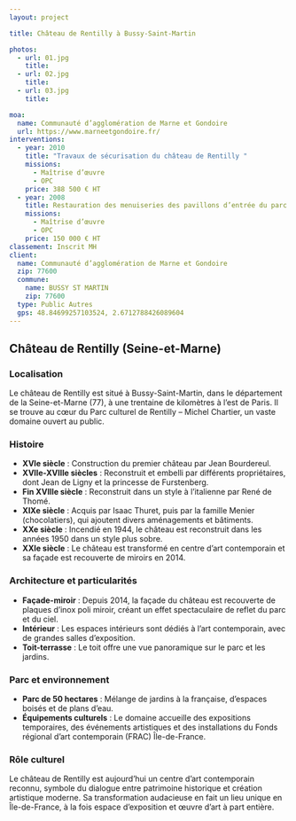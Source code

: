 ```yaml
---
layout: project

title: Château de Rentilly à Bussy-Saint-Martin

photos:
  - url: 01.jpg
    title:
  - url: 02.jpg
    title:
  - url: 03.jpg
    title:

moa:
  name: Communauté d’agglomération de Marne et Gondoire
  url: https://www.marneetgondoire.fr/
interventions:
  - year: 2010
    title: "Travaux de sécurisation du château de Rentilly "
    missions:
      - Maîtrise d’œuvre
      - OPC
    price: 388 500 € HT
  - year: 2008
    title: Restauration des menuiseries des pavillons d’entrée du parc
    missions:
      - Maîtrise d’œuvre
      - OPC
    price: 150 000 € HT
classement: Inscrit MH
client:
  name: Communauté d’agglomération de Marne et Gondoire
  zip: 77600
  commune:
    name: BUSSY ST MARTIN
    zip: 77600
  type: Public Autres
  gps: 48.84699257103524, 2.6712788426089604
---
```


## Château de Rentilly (Seine-et-Marne)

### Localisation

Le château de Rentilly est situé à Bussy-Saint-Martin, dans le département de la
Seine-et-Marne (77), à une trentaine de kilomètres à l’est de Paris. Il se
trouve au cœur du Parc culturel de Rentilly – Michel Chartier, un vaste domaine
ouvert au public.

### Histoire

- **XVIe siècle** : Construction du premier château par Jean Bourdereul.
- **XVIIe-XVIIIe siècles** : Reconstruit et embelli par différents
  propriétaires, dont Jean de Ligny et la princesse de Furstenberg.
- **Fin XVIIIe siècle** : Reconstruit dans un style à l’italienne par René de
  Thomé.
- **XIXe siècle** : Acquis par Isaac Thuret, puis par la famille Menier
  (chocolatiers), qui ajoutent divers aménagements et bâtiments.
- **XXe siècle** : Incendié en 1944, le château est reconstruit dans les années
  1950 dans un style plus sobre.
- **XXIe siècle** : Le château est transformé en centre d’art contemporain et sa
  façade est recouverte de miroirs en 2014.

### Architecture et particularités

- **Façade-miroir** : Depuis 2014, la façade du château est recouverte de
  plaques d’inox poli miroir, créant un effet spectaculaire de reflet du parc et
  du ciel.
- **Intérieur** : Les espaces intérieurs sont dédiés à l’art contemporain, avec
  de grandes salles d’exposition.
- **Toit-terrasse** : Le toit offre une vue panoramique sur le parc et les
  jardins.

### Parc et environnement

- **Parc de 50 hectares** : Mélange de jardins à la française, d’espaces boisés
  et de plans d’eau.
- **Équipements culturels** : Le domaine accueille des expositions temporaires,
  des événements artistiques et des installations du Fonds régional d’art
  contemporain (FRAC) Île-de-France.

### Rôle culturel

Le château de Rentilly est aujourd’hui un centre d’art contemporain reconnu,
symbole du dialogue entre patrimoine historique et création artistique moderne.
Sa transformation audacieuse en fait un lieu unique en Île-de-France, à la fois
espace d’exposition et œuvre d’art à part entière.
